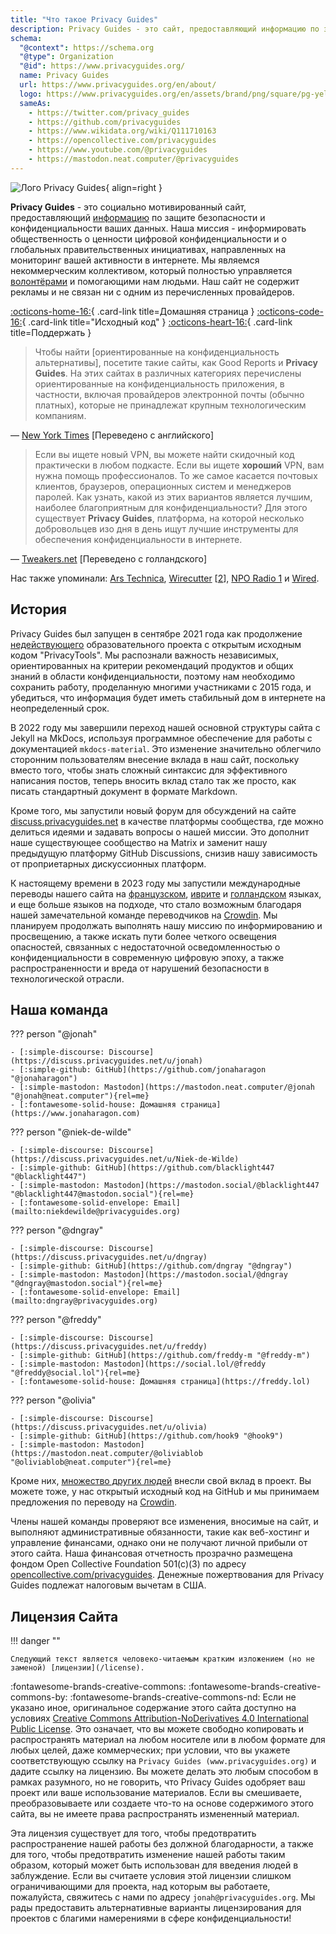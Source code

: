 ```yaml
---
title: "Что такое Privacy Guides"
description: Privacy Guides - это сайт, предоставляющий информацию по защите безопасности и конфиденциальности ваших данных.
schema:
  "@context": https://schema.org
  "@type": Organization
  "@id": https://www.privacyguides.org/
  name: Privacy Guides
  url: https://www.privacyguides.org/en/about/
  logo: https://www.privacyguides.org/en/assets/brand/png/square/pg-yellow.png
  sameAs:
    - https://twitter.com/privacy_guides
    - https://github.com/privacyguides
    - https://www.wikidata.org/wiki/Q111710163
    - https://opencollective.com/privacyguides
    - https://www.youtube.com/@privacyguides
    - https://mastodon.neat.computer/@privacyguides
---
```


![Лого Privacy Guides](../assets/brand/PNG/Square/pg-yellow.png){ align=right }

**Privacy Guides** - это социально мотивированный сайт, предоставляющий [информацию](/kb) по защите безопасности и конфиденциальности ваших данных. Наша миссия - информировать общественность о ценности цифровой конфиденциальности и о глобальных правительственных инициативах, направленных на мониторинг вашей активности в интернете. Мы являемся некоммерческим коллективом, который полностью управляется [волонтёрами](https://discuss.privacyguides.net/g/team) и помогающими нам людьми. Наш сайт не содержит рекламы и не связан ни с одним из перечисленных провайдеров.

[:octicons-home-16:](https://www.privacyguides.org/){ .card-link title=Домашняя страница }
[:octicons-code-16:](https://github.com/privacyguides/privacyguides.org){ .card-link title="Исходный код" }
[:octicons-heart-16:](donate.md){ .card-link title=Поддержать }

> Чтобы найти [ориентированные на конфиденциальность альтернативы], посетите такие сайты, как Good Reports и **Privacy Guides**. На этих сайтах в различных категориях перечислены ориентированные на конфиденциальность приложения, в частности, включая провайдеров электронной почты (обычно платных), которые не принадлежат крупным технологическим компаниям.

— [New York Times](https://www.nytimes.com/wirecutter/guides/online-security-social-media-privacy/) [Переведено с английского]

> Если вы ищете новый VPN, вы можете найти скидочный код практически в любом подкасте. Если вы ищете **хороший** VPN, вам нужна помощь профессионалов. То же самое касается почтовых клиентов, браузеров, операционных систем и менеджеров паролей. Как узнать, какой из этих вариантов является лучшим, наиболее благоприятным для конфиденциальности? Для этого существует **Privacy Guides**, платформа, на которой несколько добровольцев изо дня в день ищут лучшие инструменты для обеспечения конфиденциальности в интернете.

— [Tweakers.net](https://tweakers.net/reviews/10568/op-zoek-naar-privacyvriendelijke-tools-niek-de-wilde-van-privacy-guides.html) [Переведено с голландского]

Нас также упоминали: [Ars Technica](https://arstechnica.com/gadgets/2022/02/is-firefox-ok/), [Wirecutter](https://www.nytimes.com/wirecutter/guides/practical-guide-to-securing-windows-pc/) [[2](https://www.nytimes.com/wirecutter/guides/practical-guide-to-securing-your-mac/)], [NPO Radio 1](https://www.nporadio1.nl/nieuws/binnenland/8eaff3a2-8b29-4f63-9b74-36d2b28b1fe1/ooit-online-eens-wat-doms-geplaatst-ga-jezelf-eens-googlen-en-kijk-dan-wat-je-tegenkomt) и [Wired](https://www.wired.com/story/firefox-mozilla-2022/).

## История

Privacy Guides был запущен в сентябре 2021 года как продолжение [недействующего](privacytools.md) образовательного проекта с открытым исходным кодом "PrivacyTools". Мы распознали важность независимых, ориентированных на критерии рекомендаций продуктов и общих знаний в области конфиденциальности, поэтому нам необходимо сохранить работу, проделанную многими участниками с 2015 года, и убедиться, что информация будет иметь стабильный дом в интернете на неопределенный срок.

В 2022 году мы завершили переход нашей основной структуры сайта с Jekyll на MkDocs, используя программное обеспечение для работы с документацией `mkdocs-material`. Это изменение значительно облегчило сторонним пользователям внесение вклада в наш сайт, поскольку вместо того, чтобы знать сложный синтаксис для эффективного написания постов, теперь вносить вклад стало так же просто, как писать стандартный документ в формате Markdown.

Кроме того, мы запустили новый форум для обсуждений на сайте [discuss.privacyguides.net](https://discuss.privacyguides.net/) в качестве платформы сообщества, где можно делиться идеями и задавать вопросы о нашей миссии. Это дополнит наше существующее сообщество на Matrix и заменит нашу предыдущую платформу GitHub Discussions, снизив нашу зависимость от проприетарных дискуссионных платформ.

К настоящему времени в 2023 году мы запустили международные переводы нашего сайта на [французском](/fr/), [иврите](/he/) и [голландском](/nl/) языках, и еще больше языков на подходе, что стало возможным благодаря нашей замечательной команде переводчиков на [Crowdin](https://crowdin.com/project/privacyguides). Мы планируем продолжать выполнять нашу миссию по информированию и просвещению, а также искать пути более четкого освещения опасностей, связанных с недостаточной осведомленностью о конфиденциальности в современную цифровую эпоху, а также распространенности и вреда от нарушений безопасности в технологической отрасли.

## Наша команда

??? person "@jonah"

    - [:simple-discourse: Discourse](https://discuss.privacyguides.net/u/jonah)
    - [:simple-github: GitHub](https://github.com/jonaharagon "@jonaharagon")
    - [:simple-mastodon: Mastodon](https://mastodon.neat.computer/@jonah "@jonah@neat.computer"){rel=me}
    - [:fontawesome-solid-house: Домашняя страница](https://www.jonaharagon.com)

??? person "@niek-de-wilde"

    - [:simple-discourse: Discourse](https://discuss.privacyguides.net/u/Niek-de-Wilde)
    - [:simple-github: GitHub](https://github.com/blacklight447 "@blacklight447")
    - [:simple-mastodon: Mastodon](https://mastodon.social/@blacklight447 "@blacklight447@mastodon.social"){rel=me}
    - [:fontawesome-solid-envelope: Email](mailto:niekdewilde@privacyguides.org)

??? person "@dngray"

    - [:simple-discourse: Discourse](https://discuss.privacyguides.net/u/dngray)
    - [:simple-github: GitHub](https://github.com/dngray "@dngray")
    - [:simple-mastodon: Mastodon](https://mastodon.social/@dngray "@dngray@mastodon.social"){rel=me}
    - [:fontawesome-solid-envelope: Email](mailto:dngray@privacyguides.org)

??? person "@freddy"

    - [:simple-discourse: Discourse](https://discuss.privacyguides.net/u/freddy)
    - [:simple-github: GitHub](https://github.com/freddy-m "@freddy-m")
    - [:simple-mastodon: Mastodon](https://social.lol/@freddy "@freddy@social.lol"){rel=me}
    - [:fontawesome-solid-house: Домашняя страница](https://freddy.lol)

??? person "@olivia"

    - [:simple-discourse: Discourse](https://discuss.privacyguides.net/u/olivia)
    - [:simple-github: GitHub](https://github.com/hook9 "@hook9")
    - [:simple-mastodon: Mastodon](https://mastodon.neat.computer/@oliviablob "@oliviablob@neat.computer"){rel=me}

Кроме них, [множество других людей](https://github.com/privacyguides/privacyguides.org/graphs/contributors) внесли свой вклад в проект. Вы можете тоже, у нас открытый исходный код на GitHub и мы принимаем предложения по переводу на [Crowdin](https://crowdin.com/project/privacyguides).

Члены нашей команды проверяют все изменения, вносимые на сайт, и выполняют административные обязанности, такие как веб-хостинг и управление финансами, однако они не получают личной прибыли от этого сайта. Наша финансовая отчетность прозрачно размещена фондом Open Collective Foundation 501(c)(3) по адресу [opencollective.com/privacyguides](https://opencollective.com/privacyguides). Денежные пожертвования для Privacy Guides подлежат налоговым вычетам в США.

## Лицензия Сайта

!!! danger ""

    Следующий текст является человеко-читаемым кратким изложением (но не заменой) [лицензии](/license).

:fontawesome-brands-creative-commons: :fontawesome-brands-creative-commons-by: :fontawesome-brands-creative-commons-nd: Если не указано иное, оригинальное содержание этого сайта доступно на условиях [Creative Commons Attribution-NoDerivatives 4.0 International Public License](https://github.com/privacyguides/privacyguides.org/blob/main/LICENSE). Это означает, что вы можете свободно копировать и распространять материал на любом носителе или в любом формате для любых целей, даже коммерческих; при условии, что вы укажете соответствующую ссылку на `Privacy Guides (www.privacyguides.org)` и дадите ссылку на лицензию. Вы можете делать это любым способом в рамках разумного, но не говорить, что Privacy Guides одобряет ваш проект или ваше использование материалов. Если вы смешиваете, преобразовываете или создаете что-то на основе содержимого этого сайта, вы не имеете права распространять измененный материал.

Эта лицензия существует для того, чтобы предотвратить распространение нашей работы без должной благодарности, а также для того, чтобы предотвратить изменение нашей работы таким образом, который может быть использован для введения людей в заблуждение. Если вы считаете условия этой лицензии слишком ограничивающими для проекта, над которым вы работаете, пожалуйста, свяжитесь с нами по адресу `jonah@privacyguides.org`. Мы рады предоставить альтернативные варианты лицензирования для проектов с благими намерениями в сфере конфиденциальности!
